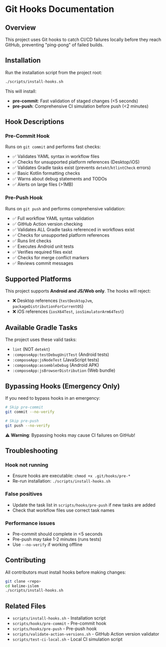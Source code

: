 # Git Hooks Documentation

## Overview
This project uses Git hooks to catch CI/CD failures locally before they reach GitHub, preventing "ping-pong" of failed builds.

## Installation

Run the installation script from the project root:
```bash
./scripts/install-hooks.sh
```

This will install:
- **pre-commit**: Fast validation of staged changes (<5 seconds)
- **pre-push**: Comprehensive CI simulation before push (<2 minutes)

## Hook Descriptions

### Pre-Commit Hook
Runs on `git commit` and performs fast checks:
- ✅ Validates YAML syntax in workflow files
- ✅ Checks for unsupported platform references (Desktop/iOS)
- ✅ Validates Gradle tasks exist (prevents `detekt`/`ktlintCheck` errors)
- ✅ Basic Kotlin formatting checks
- ✅ Warns about debug statements and TODOs
- ✅ Alerts on large files (>1MB)

### Pre-Push Hook
Runs on `git push` and performs comprehensive validation:
- ✅ Full workflow YAML syntax validation
- ✅ GitHub Action version checking
- ✅ Validates ALL Gradle tasks referenced in workflows exist
- ✅ Checks for unsupported platform references
- ✅ Runs lint checks
- ✅ Executes Android unit tests
- ✅ Verifies required files exist
- ✅ Checks for merge conflict markers
- ✅ Reviews commit messages

## Supported Platforms
This project supports **Android and JS/Web only**. The hooks will reject:
- ❌ Desktop references (`testDesktopJvm`, `packageDistributionForCurrentOS`)
- ❌ iOS references (`iosX64Test`, `iosSimulatorArm64Test`)

## Available Gradle Tasks
The project uses these valid tasks:
- `lint` (NOT `detekt`)
- `:composeApp:testDebugUnitTest` (Android tests)
- `:composeApp:jsNodeTest` (JavaScript tests)
- `:composeApp:assembleDebug` (Android APK)
- `:composeApp:jsBrowserDistribution` (Web bundle)

## Bypassing Hooks (Emergency Only)
If you need to bypass hooks in an emergency:
```bash
# Skip pre-commit
git commit --no-verify

# Skip pre-push
git push --no-verify
```

⚠️ **Warning**: Bypassing hooks may cause CI failures on GitHub!

## Troubleshooting

### Hook not running
- Ensure hooks are executable: `chmod +x .git/hooks/pre-*`
- Re-run installation: `./scripts/install-hooks.sh`

### False positives
- Update the task list in `scripts/hooks/pre-push` if new tasks are added
- Check that workflow files use correct task names

### Performance issues
- Pre-commit should complete in <5 seconds
- Pre-push may take 1-2 minutes (runs tests)
- Use `--no-verify` if working offline

## Contributing
All contributors must install hooks before making changes:
```bash
git clone <repo>
cd kelime-islem
./scripts/install-hooks.sh
```

## Related Files
- `scripts/install-hooks.sh` - Installation script
- `scripts/hooks/pre-commit` - Pre-commit hook
- `scripts/hooks/pre-push` - Pre-push hook
- `scripts/validate-action-versions.sh` - GitHub Action version validator
- `scripts/test-ci-local.sh` - Local CI simulation script